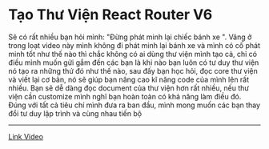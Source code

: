 # Tạo Thư Viện React Router V6

Sẽ có rất nhiều bạn hỏi mình: "Đừng phát minh lại chiếc bánh xe ". Vâng ở trong loạt video này mình không đi phát minh lại bánh xe và mình có cố phát minh tốt như thế nào thì chắc không có ai dùng thư viện mình tạo cả, chỉ có điều mình muốn gửi gắm đến các bạn là khi nào bạn luôn có tư duy thư viện nó tạo ra những thứ đó như thế nào, sau đấy bạn học hỏi, đọc core thư viện và viết lại cơ bản, nó sẽ giúp bạn nâng cao kĩ năng code của mình lên rất nhiều. Bạn sẽ dễ dàng đọc document của thư viện hơn rất nhiều, nếu thư viện cần customize mình nghĩ bạn hoàn toàn có khả năng làm điều đó. Đúng với tất cả tiêu chí mình đưa ra ban đầu, mình mong muốn các bạn thay đổi tư duy lập trình và cùng nhau tiến bộ

---

[Link Video](https://www.youtube.com/playlist?list=PL3V6a6RU5ogGu95U18aQ-2oyxsOkHAp2y)
